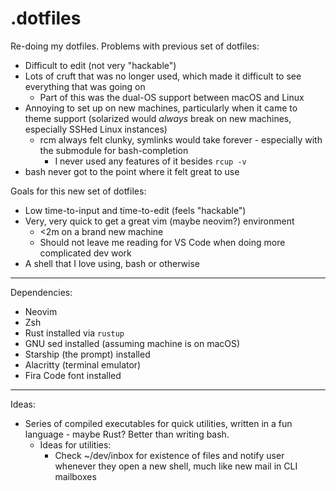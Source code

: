 # .dotfiles

Re-doing my dotfiles. Problems with previous set of dotfiles:

- Difficult to edit (not very "hackable")
- Lots of cruft that was no longer used, which made it difficult to see everything that was going on
  - Part of this was the dual-OS support between macOS and Linux
- Annoying to set up on new machines, particularly when it came to theme support (solarized would *always* break on new machines, especially SSHed Linux instances)
  - rcm always felt clunky, symlinks would take forever - especially with the submodule for bash-completion
    - I never used any features of it besides `rcup -v`
- bash never got to the point where it felt great to use

Goals for this new set of dotfiles:

- Low time-to-input and time-to-edit (feels "hackable")
- Very, very quick to get a great vim (maybe neovim?) environment
  - <2m on a brand new machine
  - Should not leave me reading for VS Code when doing more complicated dev work
- A shell that I love using, bash or otherwise

---

Dependencies:

- Neovim
- Zsh
- Rust installed via `rustup`
- GNU sed installed (assuming machine is on macOS)
- Starship (the prompt) installed
- Alacritty (terminal emulator)
- Fira Code font installed

---

Ideas:

- Series of compiled executables for quick utilities, written in a fun language - maybe Rust? Better than writing bash.
  - Ideas for utilities:
    - Check ~/dev/inbox for existence of files and notify user whenever they open a new shell, much like new mail in CLI mailboxes

